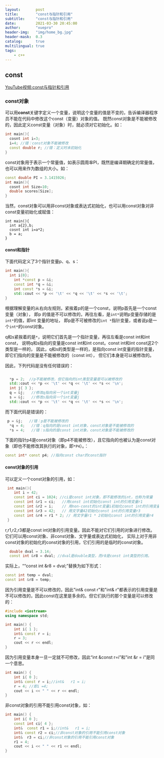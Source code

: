 ```yaml
---
layout:       post
title:        "const与指针和引用"
subtitle:     "const与指针和引用"
date:         2021-03-30 20:45:00
author:       "xuepro"
header-img:   "img/home_bg.jpg"
header-mask:  0.3
catalog:      true
multilingual: true
tags:
    - c++
---
```


## const

[YouTube视频:const与指针和引用](https://www.youtube.com/watch?v=apj4-To0rJ0)

### const对象

可以用**const**关键字定义一个变量，说明这个变量的值是不变的，告诉编译器程序员不能在代码中修改这个const（变量）对象的值。
既然const对象是不能被修改的，因此定义const变量（对象）时，就必须对它初始化。如：
```cpp
int main(){
  cosnt int i=3;
  i=4; //错：const对象不能被修改
  const double r; //错：定义时未初始化
}
```
const对象用于表示一个常量值，如表示圆周率PI，既然是编译期确定的常量值，也可以用来作为数组的大小。如：
```cpp
const double PI = 3.1415926;
int main(){
  cosnt int Size=10;
  double scores[Size];
}
```
当然，const对象可以用非const对象或表达式初始化，也可以用const对象对非const变量初始化或赋值：
```
int main(){
  int a{2},b;
  cosnt int i=a*2;
  b = a;
}
```


#### const和指针

下面代码定义了3个指针变量p、q、s：
```cpp
int main(){
  int i{0};
	int *const p = &i;
	const int *q = &i;
	int const *s = &i;
	std::cout << *p << '\t' << *q << '\t' << *s << '\t';
}
```
根据理解变量的从右向左规则，紧挨着p的是一个const，说明p首先是一个const变量（对象），
即p 的值是不可以修改的，再往左看，是`int*`说明p变量存储的是`int*`的值，即int 变量的地址，
即p是不可被修改的`int *`指针变量，或者说p是一个`int*`的const对象。

q和s紧挨着的是`*`，说明它们首先是一个指针变量，再往左看是const int和int const，
说明q和s指向的变量是const int和int const。const int和int const这2个类型是一样的，
因此，q和s的类型是一样的，是指向const int变量的指针变量，即它们指向的变量是不能被修改的（const int），
但它们本身是可以被修改的。

因此，下列代码是没有任何错误的：

```cpp

  *p = 2;  //p不能被修改，但它指向的int类型变量是可以被修改的
  std::cout << *p << '\t' << *q << '\t' << *s << '\n';
  int j{ 3 };
  q = &j;   //修改q指向另一个int变量j
  s = &j;   //修改s指向另一个int变量j
  std::cout << *p << '\t' << *q << '\t' << *s << '\n';	
```
而下面代码是错误的：
```cpp
 p = &j;   //错：p是不能被修改的
  *q = 4;   //错：q指向的是const int对象，const对象是不能被修改的
  *s = 4;   //错：s指向的是const int对象，const对象是不能被修改的
```

下面的指针p4是const对象（即p4不能被修改），且它指向的也被认为是const对象（即也不能修改其执行的对象，即`*P4`）。：
```cpp
const int* const p4; //指向const char的const指针
```

#### const对象的引用
可以定义一个const对象的引用，如：
```cpp
 int main(){
    int i = 42;
    const int ci = 1024; //ci是const int对象，即不能修改的int，也称为常量
    const int &r1 = ci;   //用const int初始化const int的引用变量r1
    const int &r2 = i;    // 用non-const的int变量i初始化const int的引用变量r2
    const int &r3 = 42;   // 用文字量42初始化const int的引用变量r3
    const int &r4 = r1 * 2; // 用文字量r1 * 2初始化const int的引用变量r4
 }
```
r,r1,r2,r3都是const int对象的引用变量。因此不能对它们引用的对象进行修改。
它们可以用const对象、非const对象、文字量或表达式初始化，
实际上对于用非const对象的初始化的const对象的引用，它们引用的是临时的const对象。

```cpp
  double dval = 3.14;
  const int &r8 = dval; //dval是double类型，而r8是const int类型的引用。
```
实际上，““const int &r8 = dval;”替换为如下形式：
```cpp
const int temp = dval;
const int &r8 = temp;
```
因为引用变量是不可以修改的，因此"int& const r"和"int& r"都表示的引用变量是不可以修改的，因此const在这里是多余的。但它们执行的那个变量是可以修改的：
```cpp
#include <iostream>
using namespace std;

int main() {
	int i{ 1 };
	int& const r = i;
	r = 3;
	cout << r << endl;
}
```
因为引用变量本身一旦一定就不可修改，因此“int &const r=i”和"int &r = i"是同一个意思。
```cpp
int main() {
	int i{ 0 };
	int& const r = i;//int&   r1 = i;
	r = 4; //即i =4;
	cout << i << " " << r << endl;
}
```
非const对象的引用不能引用const对象，如：
```cpp
int main() {
	int i{ 0 };
	const int ci{ 4 };
	int&  const r1 = i;//int&   r1 = i;
	int& const r2 = ci;//非const对象的引用不能引用const对象
	int&  r3 = ci;//非const对象的引用不能引用const对象
	r1 = 4;
	cout << i << " " << r1 << endl;
}
```
